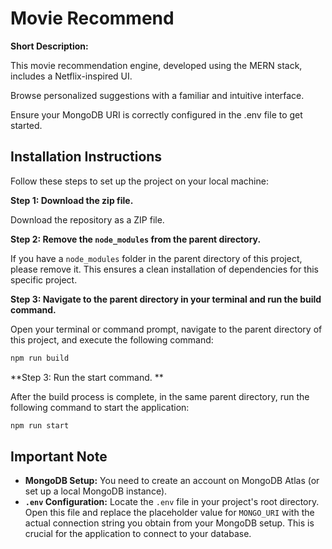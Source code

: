 # Movie Recommend

**Short Description:** 

This movie recommendation engine, developed using the MERN stack, includes a Netflix-inspired UI.

Browse personalized suggestions with a familiar and intuitive interface.

Ensure your MongoDB URI is correctly configured in the .env file to get started.

## Installation Instructions

Follow these steps to set up the project on your local machine:

**Step 1: Download the zip file.**

Download the repository as a ZIP file.

**Step 2: Remove the `node_modules` from the parent directory.**

If you have a `node_modules` folder in the parent directory of this project, please remove it. This ensures a clean installation of dependencies for this specific project.

**Step 3: Navigate to the parent directory in your terminal and run the build command.**

Open your terminal or command prompt, navigate to the parent directory of this project, and execute the following command:

```bash
npm run build
```

**Step 3: Run the start command. **

After the build process is complete, in the same parent directory, run the following command to start the application:

```bash
npm run start
```

## Important Note

* **MongoDB Setup:** You need to create an account on MongoDB Atlas (or set up a local MongoDB instance).
* **`.env` Configuration:** Locate the `.env` file in your project's root directory. Open this file and replace the placeholder value for `MONGO_URI` with the actual connection string you obtain from your MongoDB setup. This is crucial for the application to connect to your database.
